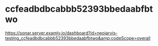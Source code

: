 # ccfeadbdbcabbb52393bbedaabfbtwo
https://sonar.server.examly.io/dashboard?id=neojarvis-testing_ccfeadbdbcabbb52393bbedaabfbtwo&amp;codeScope=overall
